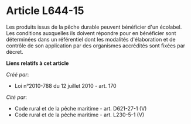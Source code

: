 # Article L644-15

Les produits issus de la pêche durable peuvent bénéficier d'un écolabel. Les conditions auxquelles ils doivent répondre pour
en bénéficier sont déterminées dans un référentiel dont les modalités d'élaboration et de contrôle de son application par des
organismes accrédités sont fixées par décret.

**Liens relatifs à cet article**

_Créé par_:

  - Loi n°2010-788 du 12 juillet 2010 - art. 170

_Cité par_:

  - Code rural et de la pêche maritime - art. D621-27-1 (V)
  - Code rural et de la pêche maritime - art. L230-5-1 (V)
